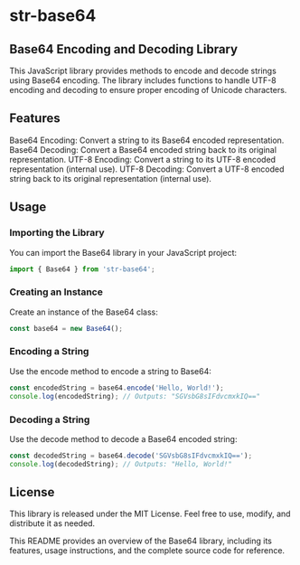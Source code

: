 # str-base64
## Base64 Encoding and Decoding Library
This JavaScript library provides methods to encode and decode strings using Base64 encoding. The library includes functions to handle UTF-8 encoding and decoding to ensure proper encoding of Unicode characters.

## Features
Base64 Encoding: Convert a string to its Base64 encoded representation.
Base64 Decoding: Convert a Base64 encoded string back to its original representation.
UTF-8 Encoding: Convert a string to its UTF-8 encoded representation (internal use).
UTF-8 Decoding: Convert a UTF-8 encoded string back to its original representation (internal use).
## Usage
### Importing the Library
You can import the Base64 library in your JavaScript project:

```js
import { Base64 } from 'str-base64';
```
### Creating an Instance
Create an instance of the Base64 class:

```js
const base64 = new Base64();
```
### Encoding a String
Use the encode method to encode a string to Base64:

```js
const encodedString = base64.encode('Hello, World!');
console.log(encodedString); // Outputs: "SGVsbG8sIFdvcmxkIQ=="
```
### Decoding a String
Use the decode method to decode a Base64 encoded string:

```js
const decodedString = base64.decode('SGVsbG8sIFdvcmxkIQ==');
console.log(decodedString); // Outputs: "Hello, World!"
``` 
## License
This library is released under the MIT License. Feel free to use, modify, and distribute it as needed.

This README provides an overview of the Base64 library, including its features, usage instructions, and the complete source code for reference.